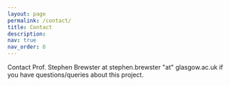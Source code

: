 ```yaml
---
layout: page
permalink: /contact/
title: Contact
description: 
nav: true
nav_order: 6
---
```


Contact Prof. Stephen Brewster at stephen.brewster "at" glasgow.ac.uk if you have questions/queries about this project. 
